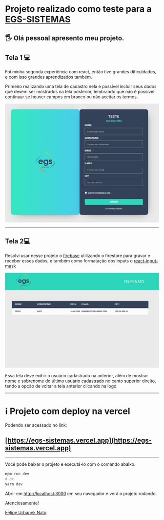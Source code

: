# **Projeto realizado como  teste para a [EGS-SISTEMAS](https://egssistemas.com.br)**



##  :raised_hand_with_fingers_splayed: Olá pessoal apresento meu projeto.



## Tela 1 :computer:



Foi minha segunda experiência com react, então tive grandes dificuldades, e com isso grandes aprendizados também.

Primeiro realizando uma tela de cadastro nela é possível incluir seus dados que devem ser mostrados na tela posterior, lembrando que não é possível continuar se houver campos em branco ou não aceitar os termos.



<img src="https://raw.githubusercontent.com/FelipeUrbanek/egs-sistemas/main/public/imgs/imgs-markdown/home.png" style="zoom:60%;" />

------

## Tela 2:computer:



Resolvi usar nesse projeto o [firebase](https://console.firebase.google.com) utilizando o firestore para gravar e receber esses dados, e também como formatação dos inputs o [react-input-mask](https://www.npmjs.com/package/react-input-mask) 



<img src="https://raw.githubusercontent.com/FelipeUrbanek/egs-sistemas/main/public/imgs/imgs-markdown/cadastros.png" style="zoom:50%;" />



Essa tela deve exibir o usuário cadastrado na anterior, além de mostrar nome e sobrenome do último usuário cadastrado no canto superior direito, tendo a opção de voltar a tela anterior clicando na logo.

------

# :information_source: Projeto com deploy na vercel

Podendo ser acessado no link:

## [https://egs-sistemas.vercel.app](https://egs-sistemas.vercel.app)



------

Você pode baixar o projeto e executá-lo com o comando abaixo.



```bash
npm run dev
# or
yarn dev
```

Abrir em  [http://localhost:3000](http://localhost:3000) em seu navegador e verá o projeto rodando.



Atenciosamente!

[Felipe Urbanek Nato](https://felipeurbanek.com)



[^Deixo como agradecimento a todos que me ajudam em tudo que faço e acreditam no potencial que tenho. ]: 





